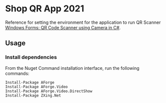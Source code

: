 # Shop QR App 2021

Reference for setting the environment for the application to run QR Scanner [Windows Forms: QR Code Scanner using Camera in C#]().

## Usage

### Install dependencies
From the Nuget Command installation interface, run the following commands:
```
Install-Package AForge
Install-Package AForge.Video
Install-Package AForge.Video.DirectShow
Install-Package ZXing.Net
```
